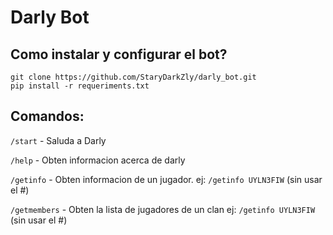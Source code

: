 # Darly Bot

## Como instalar y configurar el bot?
```
git clone https://github.com/StaryDarkZly/darly_bot.git
pip install -r requeriments.txt
```
## Comandos:

`/start`      - Saluda a Darly

`/help`       - Obten informacion acerca de darly

`/getinfo`    - Obten informacion de un jugador.
    ej: `/getinfo UYLN3FIW`  (sin usar el #)

`/getmembers` - Obten la lista de jugadores de un clan
    ej: `/getinfo UYLN3FIW`  (sin usar el #)
